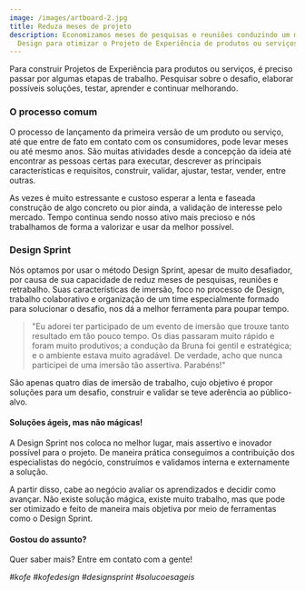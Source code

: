 ```yaml
---
image: /images/artboard-2.jpg
title: Reduza meses de projeto
description: Economizamos meses de pesquisas e reuniões conduzindo um método de
  Design para otimizar o Projeto de Experiência de produtos ou serviços.
---
```

Para construir Projetos de Experiência para produtos ou serviços, é preciso passar por algumas etapas de trabalho. Pesquisar sobre o desafio, elaborar possíveis soluções, testar, aprender e continuar melhorando. 

### O processo comum

O processo de lançamento da primeira versão de um produto ou serviço, até que entre de fato em contato com os consumidores, pode levar meses ou até mesmo anos. São muitas atividades desde a concepção da ideia até encontrar as pessoas certas para executar, descrever as principais características e requisitos, construir, validar, ajustar, testar, vender, entre outras. 

As vezes é muito estressante e custoso esperar a lenta e faseada construção de algo concreto ou pior ainda, a validação de interesse pelo mercado. Tempo continua sendo nosso ativo mais precioso e nós trabalhamos de forma a valorizar e usar da melhor possível.

### Design Sprint

Nós optamos por usar o método Design Sprint, apesar de muito desafiador, por causa de sua capacidade de reduz meses de pesquisas, reuniões e retrabalho. Suas características de imersão, foco no processo de Design, trabalho colaborativo e organização de um time especialmente formado para solucionar o desafio, nos dá a melhor ferramenta para poupar tempo.

> "Eu adorei ter participado de um evento de imersão que trouxe tanto resultado em tão pouco tempo. Os dias passaram muito rápido e foram muito produtivos; a condução da Bruna foi gentil e estratégica; e o ambiente estava muito agradável. De verdade, acho que nunca participei de uma imersão tão assertiva. Parabéns!"

São apenas quatro dias de imersão de trabalho, cujo objetivo é propor soluções para um desafio, construir e validar se teve aderência ao público-alvo. 

#### Soluções ágeis, mas não mágicas!

A Design Sprint nos coloca no melhor lugar, mais assertivo e inovador possível para o projeto. De maneira prática conseguimos a contribuição dos especialistas do negócio, construímos e validamos interna e externamente a solução.

A partir disso, cabe ao negócio avaliar os aprendizados e decidir como avançar. Não existe solução mágica, existe muito trabalho, mas que pode ser otimizado e feito de maneira mais objetiva por meio de ferramentas como o Design Sprint.

#### **Gostou do assunto?**

Quer saber mais? Entre em contato com a gente!

*\#kofe #kofedesign #designsprint #solucoesageis*